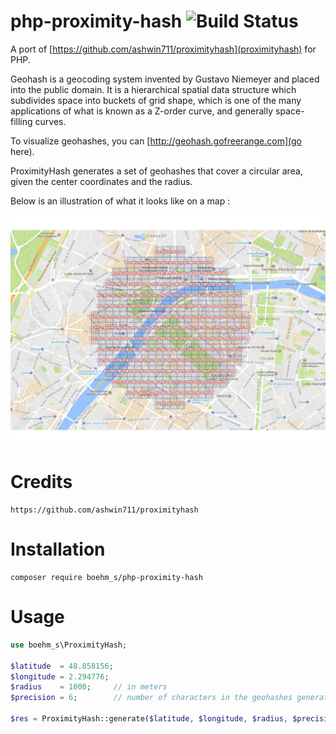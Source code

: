 # php-proximity-hash ![Build Status](https://travis-ci.com/boehm-s/php-proximity-hash.svg?branch=main)

A port of [https://github.com/ashwin711/proximityhash](proximityhash) for PHP.

Geohash is a geocoding system invented by Gustavo Niemeyer and placed into the public domain. It is a hierarchical spatial data structure which subdivides space into buckets of grid shape, which is one of the many applications of what is known as a Z-order curve, and generally space-filling curves.

To visualize geohashes, you can [http://geohash.gofreerange.com](go here).

ProximityHash generates a set of geohashes that cover a circular area, given the center coordinates and the radius.

Below is an illustration of what it looks like on a map : 

![ProximityHash illustration](./img/proximityhash-illustration.png)


# Credits

```
https://github.com/ashwin711/proximityhash
```


# Installation 

```
composer require boehm_s/php-proximity-hash
```

# Usage

```php
use boehm_s\ProximityHash;

$latitude  = 48.858156;
$longitude = 2.294776;
$radius    = 1000;     // in meters
$precision = 6;        // number of characters in the geohashes generated
    
$res = ProximityHash::generate($latitude, $longitude, $radius, $precision);

```
